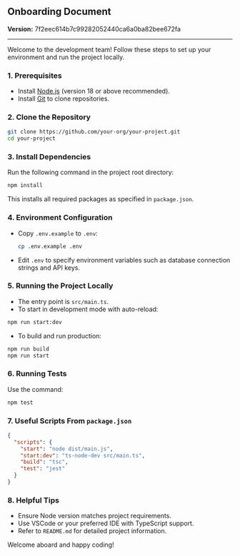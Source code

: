 ## Onboarding Document

**Version:** 7f2eec614b7c99282052440ca6a0ba82bee672fa

---

Welcome to the development team! Follow these steps to set up your environment and run the project locally.

### 1. Prerequisites

- Install [Node.js](https://nodejs.org/) (version 18 or above recommended).
- Install [Git](https://git-scm.com/) to clone repositories.

### 2. Clone the Repository

```bash
git clone https://github.com/your-org/your-project.git
cd your-project
```

### 3. Install Dependencies

Run the following command in the project root directory:

```bash
npm install
```

This installs all required packages as specified in `package.json`.

### 4. Environment Configuration

- Copy `.env.example` to `.env`:
  ```bash
  cp .env.example .env
  ```
- Edit `.env` to specify environment variables such as database connection strings and API keys.

### 5. Running the Project Locally

- The entry point is `src/main.ts`.
- To start in development mode with auto-reload:

```bash
npm run start:dev
```

- To build and run production:

```bash
npm run build
npm run start
```

### 6. Running Tests

Use the command:

```bash
npm test
```

### 7. Useful Scripts From `package.json`

```json
{
  "scripts": {
    "start": "node dist/main.js",
    "start:dev": "ts-node-dev src/main.ts",
    "build": "tsc",
    "test": "jest"
  }
}
```

### 8. Helpful Tips

- Ensure Node version matches project requirements.
- Use VSCode or your preferred IDE with TypeScript support.
- Refer to `README.md` for detailed project information.

Welcome aboard and happy coding!